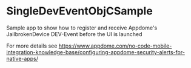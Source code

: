 # SingleDevEventObjCSample
Sample app to show how to register and receive Appdome's JailbrokenDevice DEV-Event before the UI is launched

For more details see https://www.appdome.com/no-code-mobile-integration-knowledge-base/configuring-appdome-security-alerts-for-native-apps/

